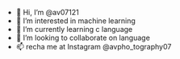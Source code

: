 - 👋 Hi, I’m @av07121
- 👀 I’m interested in machine learning
- 🌱 I’m currently learning c language
- 💞️ I’m looking to collaborate on language 
- 📫 recha me at Instagram @avpho_tography07

<!---
av07121/av07121 is a ✨ special ✨ repository because its `README.md` (this file) appears on your GitHub profile.
You can click the Preview link to take a look at your changes.
--->
